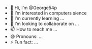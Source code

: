 - 👋 Hi, I’m @George54p
- 👀 I’m interested in computers sience
- 🌱 I’m currently learning ...
- 💞️ I’m looking to collaborate on ...
- 📫 How to reach me ...
- 😄 Pronouns: ...
- ⚡ Fun fact: ...

<!---
George54p/George54p is a ✨ special ✨ repository because its `README.md` (this file) appears on your GitHub profile.
You can click the Preview link to take a look at your changes.
--->
